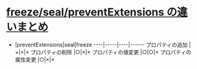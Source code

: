 # [freeze/seal/preventExtensions の違いまとめ](http://unageanu.hatenablog.com/entry/20110918/1316320274)

-	|preventExtensions|seal|freeze
----|-----|----|------
プロパティの追加	|×|×|×
プロパティの削除	|○|×|×
プロパティの値変更	|○|○|×
プロパティの属性変更	|○|×|×
